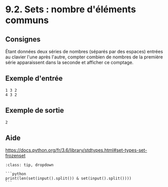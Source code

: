 # 9.2. Sets : nombre d'éléments communs

## Consignes

Étant données deux séries de nombres (séparés par des espaces) entrées au clavier l'une après l'autre, compter combien de nombres de la première série apparaissent dans la seconde et afficher ce comptage.

## Exemple d'entrée

```
1 3 2
4 3 2
```

## Exemple de sortie

```
2
```

## Aide

https://docs.python.org/fr/3.6/library/stdtypes.html#set-types-set-frozenset

<div id="pad"></div>
            <script>Pythonpad('pad', {'id': '9.2.', 'title': 'Testez votre solution ici', 'src': '# Lire une chaîne de caractères au clavier :\n# s = input()\n# Afficher la valeur de s :\n# print(s)\n'})</script>


````{admonition} Cliquez ici pour voir la solution
:class: tip, dropdown

```python
print(len(set(input().split()) & set(input().split())))
```
````
